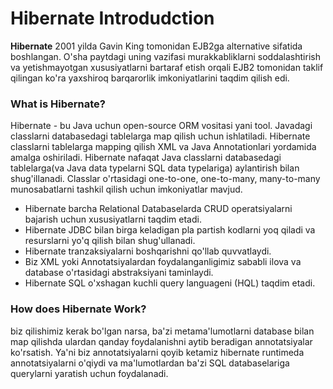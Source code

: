 # Hibernate Introdudction
<strong>Hibernate</strong> 2001 yilda Gavin King tomonidan EJB2ga alternative sifatida boshlangan. 
O'sha paytdagi uning vazifasi murakkabliklarni soddalashtirish va yetishmayotgan xususiyatlarni
bartaraf etish orqali EJB2 tomonidan taklif qilingan ko'ra yaxshiroq barqarorlik imkoniyatlarini taqdim qilish edi.

### What is Hibernate?
Hibernate - bu Java uchun open-source ORM vositasi yani tool. Javadagi classlarni databasedagi tablelarga map qilish
uchun ishlatiladi. Hibernate classlarni tablelarga mapping qilish XML va Java Annotationlari yordamida amalga oshiriladi.
Hibernate nafaqat Java classlarni databasedagi tablelarga(va Java data typelarni SQL data typelariga) aylantirish bilan shug'illanadi.
Classlar o'rtasidagi one-to-one, one-to-many, many-to-many munosabatlarni tashkil qilish uchun imkoniyatlar mavjud.

- Hibernate barcha Relational Databaselarda CRUD operatsiyalarni bajarish uchun xususiyatlarni taqdim etadi.
- Hibernate JDBC bilan birga keladigan pla partish kodlarni yoq qiladi va resurslarni yo'q qilish bilan shug'ullanadi.
- Hibernate tranzaksiyalarni boshqarishni qo'llab quvvatlaydi.
- Biz XML yoki Annotatsiyalardan foydalanganligimiz sababli ilova va database o'rtasidagi abstraksiyani taminlaydi.
- Hibernate SQL o'xshagan kuchli query languageni (HQL) taqdim etadi.

### How does Hibernate Work?
biz qilishimiz kerak bo'lgan narsa, ba'zi metama'lumotlarni database bilan map qilishda ulardan qanday foydalanishni aytib beradigan annotatsiyalar ko'rsatish.
Ya'ni biz annotatsiyalarni qoyib ketamiz hibernate runtimeda annotatsiyalarni o'qiydi va ma'lumotlardan ba'zi SQL databaselariga querylarni yaratish uchun foydalanadi.
